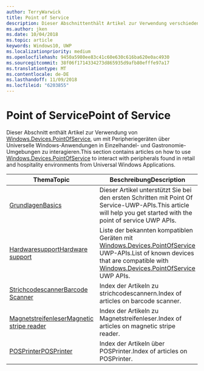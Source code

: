 ```yaml
---
author: TerryWarwick
title: Point of Service
description: Dieser Abschnittenthält Artikel zur Verwendung verschiedener Features des Point-of-Service-Namespace.
ms.author: jken
ms.date: 10/04/2018
ms.topic: article
keywords: Windows10, UWP
ms.localizationpriority: medium
ms.openlocfilehash: 9450a5980ee83c41c60e630c616ba620e0ac4930
ms.sourcegitcommit: 38f06f1714334273d865935d9afb80efffe97a17
ms.translationtype: MT
ms.contentlocale: de-DE
ms.lasthandoff: 11/09/2018
ms.locfileid: "6203855"
---
```

# <a name="point-of-service"></a><span data-ttu-id="0e402-104">Point of Service</span><span class="sxs-lookup"><span data-stu-id="0e402-104">Point of Service</span></span>
<span data-ttu-id="0e402-105">Dieser Abschnitt enthält Artikel zur Verwendung von [Windows.Devices.PointOfService](https://docs.microsoft.com/uwp/api/windows.devices.pointofservice), um mit Peripheriegeräten über Universelle Windows-Anwendungen in Einzelhandel- und Gastronomie-Umgebungen zu interagieren.</span><span class="sxs-lookup"><span data-stu-id="0e402-105">This section contains articles on how to use [Windows.Devices.PointOfService](https://docs.microsoft.com/uwp/api/windows.devices.pointofservice) to interact with peripherals found in retail and hospitality environments from Universal Windows Applications.</span></span>

| <span data-ttu-id="0e402-106">Thema</span><span class="sxs-lookup"><span data-stu-id="0e402-106">Topic</span></span> | <span data-ttu-id="0e402-107">Beschreibung</span><span class="sxs-lookup"><span data-stu-id="0e402-107">Description</span></span> |
|------|------------|
| [<span data-ttu-id="0e402-108">Grundlagen</span><span class="sxs-lookup"><span data-stu-id="0e402-108">Basics</span></span>](pos-basics.md) | <span data-ttu-id="0e402-109">Dieser Artikel unterstützt Sie bei den ersten Schritten mit Point Of Service-UWP-APIs.</span><span class="sxs-lookup"><span data-stu-id="0e402-109">This article will help you get started with the point of service UWP APIs.</span></span> |
| [<span data-ttu-id="0e402-110">Hardwaresupport</span><span class="sxs-lookup"><span data-stu-id="0e402-110">Hardware support</span></span>](pos-device-support.md) | <span data-ttu-id="0e402-111">Liste der bekannten kompatiblen Geräten mit [Windows.Devices.PointOfService](https://aka.ms/pointofservice-api) UWP-APIs.</span><span class="sxs-lookup"><span data-stu-id="0e402-111">List of known devices that are compatible with [Windows.Devices.PointOfService](https://aka.ms/pointofservice-api) UWP APIs.</span></span> |
| [<span data-ttu-id="0e402-112">Strichcodescanner</span><span class="sxs-lookup"><span data-stu-id="0e402-112">Barcode Scanner</span></span>](pos-barcodescanner.md) | <span data-ttu-id="0e402-113">Index der Artikeln zu strichcodescannern.</span><span class="sxs-lookup"><span data-stu-id="0e402-113">Index of articles on barcode scanner.</span></span> |
| [<span data-ttu-id="0e402-114">Magnetstreifenleser</span><span class="sxs-lookup"><span data-stu-id="0e402-114">Magnetic stripe reader</span></span>](pos-magnetic-stripe-reader.md) | <span data-ttu-id="0e402-115">Index der Artikeln zu Magnetstreifenleser.</span><span class="sxs-lookup"><span data-stu-id="0e402-115">Index of articles on magnetic stripe reader.</span></span>
| [<span data-ttu-id="0e402-116">POSPrinter</span><span class="sxs-lookup"><span data-stu-id="0e402-116">POSPrinter</span></span>](pos-printer.md) | <span data-ttu-id="0e402-117">Index der Artikeln über POSPrinter.</span><span class="sxs-lookup"><span data-stu-id="0e402-117">Index of articles on POSPrinter.</span></span> |